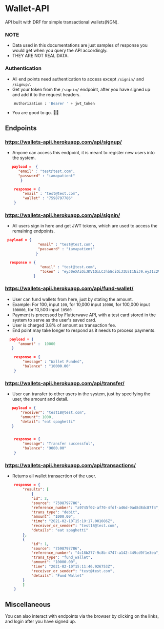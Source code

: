 # Wallet-API

API built with DRF for simple transactional wallets(NGN).

### NOTE
- Data used in this documentations are just samples of response you would get when you query the API accordingly.
- THEY ARE NOT REAL DATA.

### Authentication
- All end points need authentication to access except `/signin/` and `/signup/`.
- Get your token from the `/signin/` endpoint, after you have signed up and add it to the request headers.
```python
    Authorization : 'Bearer ' + jwt_token
```
- You are good to go. 👍🏾
## Endpoints
### https://wallets-apii.herokuapp.com/api/signup/
- Anyone can access this endpoint, it is meant to register new users into the system. 
```json
   payload =  { 
      "email" : "test@test.com",
      "password" : "iamapatient"
       } 
```
```json
    response = {
        "email" : "test@test.com",
        "wallet" : "7598797786"
    }
 ```
 ### https://wallets-apii.herokuapp.com/api/signin/
 - All users sign in here and get JWT tokens, which are used to access the remaining endpoints.
 ```json
  payload = {
                "email" : "test@test.com",
                "password" : "iamapatient"
               }
```
```json              
  response = {
                "email" : "test@test.com",
                "token" : "eyJ0eXAiOiJKV1QiLCJhbGciOiJIUzI1NiJ9.eyJ1c2VyX2lkIjoiOTdlODk5OTYtNzJlZC00ZTk4LTkxZmUtNTliMTRmYjMwNjk1IiwidXNlcm5hbWUiOiJtaWNhamFAZ21haWwuY29tIiwiZXhwIjoxNjE0NDU3NTE4LCJlbWFpbCI6Im1pY2FqYUBnbWFpbC5jb20ifQ.Kzb3TUIipqgyVKCE4Szs8GT_ldnaeOlNigufjNjNSaUn"
             }
 ```
 
 ### https://wallets-apii.herokuapp.com/api/fund-wallet/
 - User can fund wallets from here, just by stating the amount. 
 -  Example: For 100, input `100`, for 10,000 input `10000`, for 100,000 input `100000`, for 10,500 input `10500`
 - Payment is processed by Flutterwave API, with a test card stored in the system to serve as the user's saved card. 
 - User is charged 3.8% of amount as transaction fee.
 - End point may take longer to respond as it needs to process payments.
 
 ```json
   payload = { 
       "amount" :  10000
    }
```
```json
    response = {
        "message" : "Wallet Funded", 
        "balance" : "10000.00"
    }
 ```
 
 ### https://wallets-apii.herokuapp.com/api/transfer/
 -  User can transfer to other users in the system, just by specifying the user, the amount and detail.
 ```json
    payload = {
        "receiver": "test18@test.com",
        "amount": 1000,
        "detail": "eat spaghetti"
    }
```
```json

    response = {
        "message": "Transfer successful",
        "balance": "9000.00"
    }
 ```
 
 ### https://wallets-apii.herokuapp.com/api/transactions/
 - Returns all wallet transacrtion of the user.
```json
    response = {
        "results": [
            {
            "id": 2,
            "source": "7598797786",
            "reference_number": "a9745f02-af70-4fdf-a46d-9ad8d8dc87f4",
            "trans_type": "debit",
            "amount": "1000.00",
            "time": "2021-02-10T15:10:17.001086Z",
            "receiver_or_sender": "test18@test.com",
            "details": "eat spaghetti"
        },
        {
            "id": 1,
            "source": "7598797786",
            "reference_number": "4c18b277-9c8b-4747-a142-449cd9f1e3ea",
            "trans_type": "fund_wallet",
            "amount": "10000.00",
            "time": "2021-02-10T15:11:46.926753Z",
            "receiver_or_sender": "test@test.com",
            "details": "Fund Wallet"
        }
        ]
    }
```
## Miscellaneous

You can also interact with endpoints via the browser by clicking on the links, and login after you have signed up.